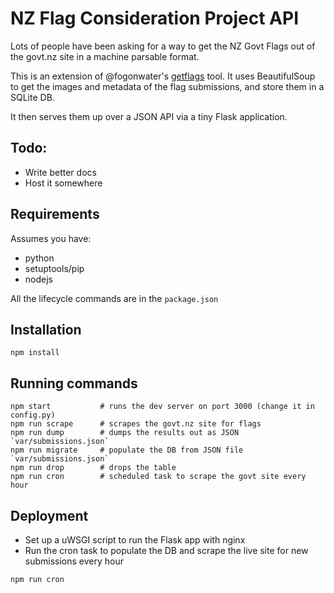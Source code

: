 # NZ Flag Consideration Project API

Lots of people have been asking for a way to get the NZ Govt Flags out of the
govt.nz site in a machine parsable format.

This is an extension of @fogonwater's
[getflags](https://github.com/fogonwater/getflags) tool. It uses BeautifulSoup
to get the images and metadata of the flag submissions, and store them in a
SQLite DB.

It then serves them up over a JSON API via a tiny Flask application.


## Todo:
* Write better docs
* Host it somewhere

## Requirements

Assumes you have:
* python
* setuptools/pip
* nodejs

All the lifecycle commands are in the `package.json`

## Installation

```shell
npm install
```

## Running commands

```shell
npm start           # runs the dev server on port 3000 (change it in config.py)
npm run scrape      # scrapes the govt.nz site for flags
npm run dump        # dumps the results out as JSON `var/submissions.json`
npm run migrate     # populate the DB from JSON file `var/submissions.json`
npm run drop        # drops the table
npm run cron        # scheduled task to scrape the govt site every hour
```

## Deployment

* Set up a uWSGI script to run the Flask app with nginx
* Run the cron task to populate the DB and scrape the live site for new submissions every hour

```
npm run cron
```
